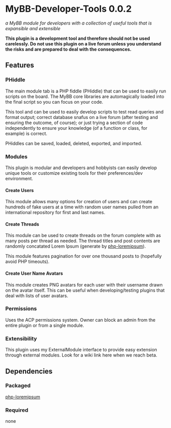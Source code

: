 # MyBB-Developer-Tools 0.0.2
*a MyBB module for developers with a collection of useful tools that is expansible and extensible*

**This plugin is a development tool and therefore should not be used carelessly. Do not use this plugin on a live forum unless you understand the risks and are prepared to deal with the consequences.**

## Features
### PHiddle
The main module tab is a PHP fiddle (PHiddle) that can be used to easily run scripts on the board. The MyBB core libraries are automagically loaded into the final script so you can focus on your code.

This tool and can be used to easily develop scripts to test read queries and format output; correct database snafus on a live forum (after testing and ensuring the outcome, of course); or just trying a section of code independently to ensure your knowledge (of a function or class, for example) is correct.

PHiddles can be saved, loaded, deleted, exported, and imported.

### Modules
This plugin is modular and developers and hobbyists can easily develop unique tools or customize existing tools for their preferences/dev environment.

#### Create Users
This module allows many options for creation of users and can create hundreds of fake users at a time with random user names pulled from an international repository for first and last names.

#### Create Threads
This module can be used to create threads on the forum complete with as many posts per thread as needed. The thread titles and post contents are randomly concatated Lorem Ipsum (generate by [php-loremipsum](https://github.com/joshtronic/php-loremipsum)).

This module features pagination for over one thousand posts to (hopefully avoid PHP timeouts).

#### Create User Name Avatars
This module creates PNG avatars for each user with their username drawn on the avatar itself. This can be useful when developing/testing plugins that deal with lists of user avatars.

### Permissions
Uses the ACP permissions system. Owner can block an admin from the entire plugin or from a single module.

### Extensibility
This plugin uses my ExternalModule interface to provide easy extension through external modules. Look for a wiki link here when we reach beta.

## Dependencies

### Packaged
[php-loremipsum](https://github.com/joshtronic/php-loremipsum)

### Required
none
